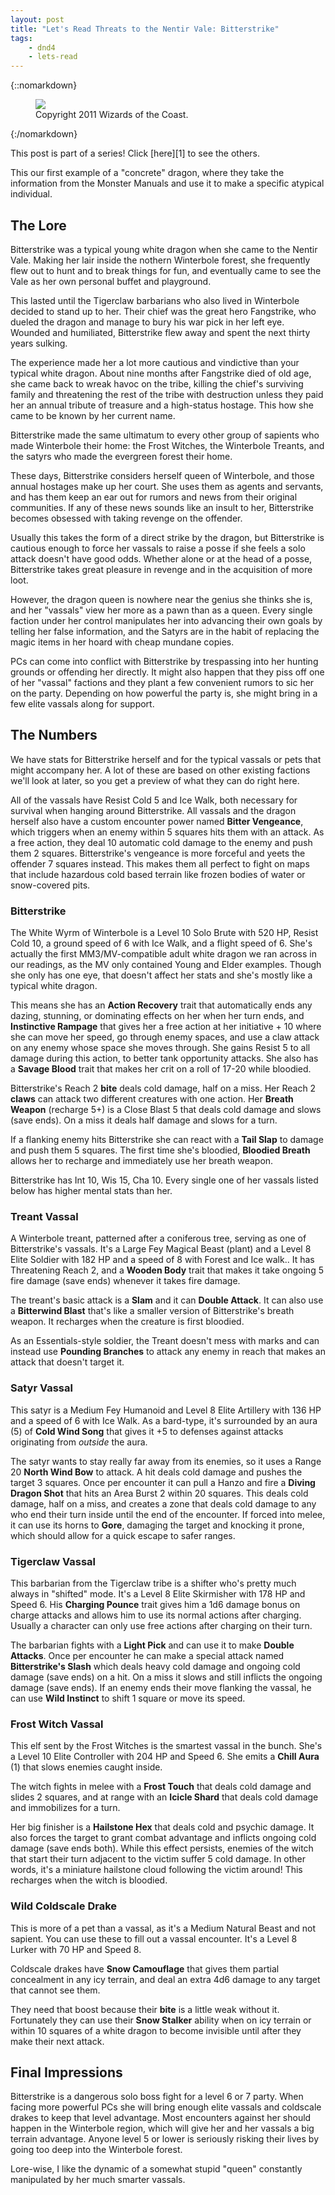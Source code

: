 ```yaml
---
layout: post
title: "Let's Read Threats to the Nentir Vale: Bitterstrike"
tags:
    - dnd4
    - lets-read
---
```


{::nomarkdown}
<figure class="center">
  <img src="{{ "/assets/wir-tnv-bitterstrike.png" | absolute_url }}"/>
  <figcaption>
    Copyright 2011 Wizards of the Coast.
  </figcaption>
</figure>
{:/nomarkdown}

This post is part of a series! Click [here][1] to see the others.

This our first example of a "concrete" dragon, where they take the information
from the Monster Manuals and use it to make a specific atypical individual.

## The Lore

Bitterstrike was a typical young white dragon when she came to the Nentir
Vale. Making her lair inside the nothern Winterbole forest, she frequently flew
out to hunt and to break things for fun, and eventually came to see the Vale as
her own personal buffet and playground.

This lasted until the Tigerclaw barbarians who also lived in Winterbole decided
to stand up to her. Their chief was the great hero Fangstrike, who dueled the
dragon and manage to bury his war pick in her left eye. Wounded and humiliated,
Bitterstrike flew away and spent the next thirty years sulking.

The experience made her a lot more cautious and vindictive than your typical
white dragon. About nine months after Fangstrike died of old age, she came back
to wreak havoc on the tribe, killing the chief's surviving family and
threatening the rest of the tribe with destruction unless they paid her an
annual tribute of treasure and a high-status hostage. This how she came to be
known by her current name.

Bitterstrike made the same ultimatum to every other group of sapients who made
Winterbole their home: the Frost Witches, the Winterbole Treants, and the satyrs
who made the evergreen forest their home.

These days, Bitterstrike considers herself queen of Winterbole, and those annual
hostages make up her court. She uses them as agents and servants, and has them
keep an ear out for rumors and news from their original communities. If any of
these news sounds like an insult to her, Bitterstrike becomes obsessed with
taking revenge on the offender.

Usually this takes the form of a direct strike by the dragon, but Bitterstrike
is cautious enough to force her vassals to raise a posse if she feels a solo
attack doesn't have good odds. Whether alone or at the head of a posse,
Bitterstrike takes great pleasure in revenge and in the acquisition of more
loot.

However, the dragon queen is nowhere near the genius she thinks she is, and her
"vassals" view her more as a pawn than as a queen. Every single faction under
her control manipulates her into advancing their own goals by telling her false
information, and the Satyrs are in the habit of replacing the magic items in her
hoard with cheap mundane copies.

PCs can come into conflict with Bitterstrike by trespassing into her hunting
grounds or offending her directly. It might also happen that they piss off one
of her "vassal" factions and they plant a few convenient rumors to sic her on
the party. Depending on how powerful the party is, she might bring in a few
elite vassals along for support.

## The Numbers

We have stats for Bitterstrike herself and for the typical vassals or pets that
might accompany her. A lot of these are based on other existing factions we'll
look at later, so you get a preview of what they can do right here.

All of the vassals have Resist Cold 5 and Ice Walk, both necessary for survival
when hanging around Bitterstrike. All vassals and the dragon herself also have a
custom encounter power named **Bitter Vengeance**, which triggers when an enemy
within 5 squares hits them with an attack. As a free action, they deal 10
automatic cold damage to the enemy and push them 2 squares. Bitterstrike's
vengeance is more forceful and yeets the offender 7 squares instead. This makes
them all perfect to fight on maps that include hazardous cold based terrain like
frozen bodies of water or snow-covered pits.

### Bitterstrike

The White Wyrm of Winterbole is a Level 10 Solo Brute with 520 HP, Resist Cold
10, a ground speed of 6 with Ice Walk, and a flight speed of 6. She's actually
the first MM3/MV-compatible adult white dragon we ran across in our readings, as
the MV only contained Young and Elder examples. Though she only has one eye,
that doesn't affect her stats and she's mostly like a typical white dragon.

This means she has an **Action Recovery** trait that automatically ends any
dazing, stunning, or dominating effects on her when her turn ends, and
**Instinctive Rampage** that gives her a free action at her initiative + 10
where she can move her speed, go through enemy spaces, and use a claw attack on
any enemy whose space she moves through. She gains Resist 5 to all damage during
this action, to better tank opportunity attacks. She also has a **Savage Blood**
trait that makes her crit on a roll of 17-20 while bloodied.

Bitterstrike's Reach 2 **bite** deals cold damage, half on a miss. Her Reach 2
**claws** can attack two different creatures with one action. Her **Breath
Weapon** (recharge 5+) is a Close Blast 5 that deals cold damage and slows (save
ends). On a miss it deals half damage and slows for a turn.

If a flanking enemy hits Bitterstrike she can react with a **Tail Slap** to
damage and push them 5 squares. The first time she's bloodied, **Bloodied
Breath** allows her to recharge and immediately use her breath weapon.

Bitterstrike has Int 10, Wis 15, Cha 10. Every single one of her vassals listed
below has higher mental stats than her.

### Treant Vassal

A Winterbole treant, patterned after a coniferous tree, serving as one of
Bitterstrike's vassals. It's a Large Fey Magical Beast (plant) and a Level 8
Elite Soldier with 182 HP and a speed of 8 with Forest and Ice walk.. It has
Threatening Reach 2, and a **Wooden Body** trait that makes it take ongoing 5
fire damage (save ends) whenever it takes fire damage.

The treant's basic attack is a **Slam** and it can **Double Attack**. It can
also use a **Bitterwind Blast** that's like a smaller version of Bitterstrike's
breath weapon. It recharges when the creature is first bloodied.

As an Essentials-style soldier, the Treant doesn't mess with marks and can
instead use **Pounding Branches** to attack any enemy in reach that makes an
attack that doesn't target it.

### Satyr Vassal

This satyr is a Medium Fey Humanoid and Level 8 Elite Artillery with 136
HP and a speed of 6 with Ice Walk. As a bard-type, it's surrounded by an aura
(5) of **Cold Wind Song** that gives it +5 to defenses against attacks
originating from _outside_ the aura.

The satyr wants to stay really far away from its enemies, so it uses a Range 20
**North Wind Bow** to attack. A hit deals cold damage and pushes the target 3
squares. Once per encounter it can pull a Hanzo and fire a **Diving Dragon
Shot** that hits an Area Burst 2 within 20 squares. This deals cold damage, half
on a miss, and creates a zone that deals cold damage to any who end their turn
inside until the end of the encounter. If forced into melee, it can use its
horns to **Gore**, damaging the target and knocking it prone, which should allow
for a quick escape to safer ranges.

### Tigerclaw Vassal

This barbarian from the Tigerclaw tribe is a shifter who's pretty much always in
"shifted" mode. It's a Level 8 Elite Skirmisher with 178 HP and Speed 6. His
**Charging Pounce** trait gives him a 1d6 damage bonus on charge attacks and
allows him to use its normal actions after charging. Usually a character can
only use free actions after charging on their turn.

The barbarian fights with a **Light Pick** and can use it to make **Double
Attacks**. Once per encounter he can make a special attack named
**Bitterstrike's Slash** which deals heavy cold damage and ongoing cold damage
(save ends) on a hit. On a miss it slows and still inflicts the ongoing damage
(save ends). If an enemy ends their move flanking the vassal, he can use **Wild
Instinct** to shift 1 square or move its speed.

### Frost Witch Vassal

This elf sent by the Frost Witches is the smartest vassal in the bunch. She's a
Level 10 Elite Controller with 204 HP and Speed 6. She emits a **Chill Aura**
(1) that slows enemies caught inside.

The witch fights in melee with a **Frost Touch** that deals cold damage and
slides 2 squares, and at range with an **Icicle Shard** that deals cold damage
and immobilizes for a turn.

Her big finisher is a **Hailstone Hex** that deals cold and psychic damage. It
also forces the target to grant combat advantage and inflicts ongoing cold
damage (save ends both). While this effect persists, enemies of the witch that
start their turn adjacent to the victim suffer 5 cold damage. In other words,
it's a miniature hailstone cloud following the victim around!  This recharges
when the witch is bloodied.

### Wild Coldscale Drake

This is more of a pet than a vassal, as it's a Medium Natural Beast and not
sapient. You can use these to fill out a vassal encounter. It's a Level 8 Lurker
with 70 HP and Speed 8.

Coldscale drakes have **Snow Camouflage** that gives them partial concealment in
any icy terrain, and deal an extra 4d6 damage to any target that cannot see
them.

They need that boost because their **bite** is a little weak without
it. Fortunately they can use their **Snow Stalker** ability when on icy terrain
or within 10 squares of a white dragon to become invisible until after they make
their next attack.

## Final Impressions

Bitterstrike is a dangerous solo boss fight for a level 6 or 7 party. When
facing more powerful PCs she will bring enough elite vassals and coldscale
drakes to keep that level advantage. Most encounters against her should happen
in the Winterbole region, which will give her and her vassals a big terrain
advantage. Anyone level 5 or lower is seriously risking their lives by going too
deep into the Winterbole forest.

Lore-wise, I like the dynamic of a somewhat stupid "queen" constantly
manipulated by her much smarter vassals.

